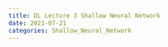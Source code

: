 ```yaml
---
title: DL Lecture 3 Shallow Neural Network
date: 2021-07-21
categories: Shallow_Neural_Network
---
```


